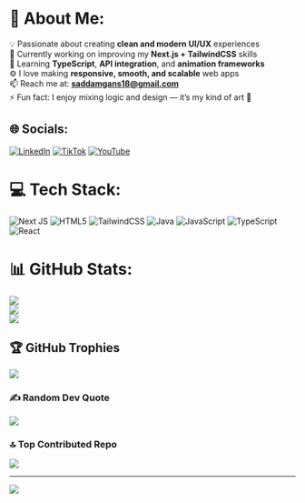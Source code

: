 # 💫 About Me:
💡 Passionate about creating **clean and modern UI/UX** experiences  <br>🔭 Currently working on improving my **Next.js + TailwindCSS** skills  <br>🌱 Learning **TypeScript**, **API integration**, and **animation frameworks**  <br>⚙️ I love making **responsive, smooth, and scalable** web apps  <br>📫 Reach me at: **saddamgans18@gmail.com**  <br>⚡ Fun fact: I enjoy mixing logic and design — it’s my kind of art 🎨 <br>


## 🌐 Socials:
[![LinkedIn](https://img.shields.io/badge/LinkedIn-%230077B5.svg?logo=linkedin&logoColor=white)](https://linkedin.com/in/saddam-rafiansyach) [![TikTok](https://img.shields.io/badge/TikTok-%23000000.svg?logo=TikTok&logoColor=white)](https://tiktok.com/@FunCode) [![YouTube](https://img.shields.io/badge/YouTube-%23FF0000.svg?logo=YouTube&logoColor=white)](https://youtube.com/@CodeSpark) 

# 💻 Tech Stack:
![Next JS](https://img.shields.io/badge/Next-black?style=for-the-badge&logo=next.js&logoColor=white) ![HTML5](https://img.shields.io/badge/html5-%23E34F26.svg?style=for-the-badge&logo=html5&logoColor=white) ![TailwindCSS](https://img.shields.io/badge/tailwindcss-%2338B2AC.svg?style=for-the-badge&logo=tailwind-css&logoColor=white) ![Java](https://img.shields.io/badge/java-%23ED8B00.svg?style=for-the-badge&logo=openjdk&logoColor=white) ![JavaScript](https://img.shields.io/badge/javascript-%23323330.svg?style=for-the-badge&logo=javascript&logoColor=%23F7DF1E) ![TypeScript](https://img.shields.io/badge/typescript-%23007ACC.svg?style=for-the-badge&logo=typescript&logoColor=white) ![React](https://img.shields.io/badge/react-%2320232a.svg?style=for-the-badge&logo=react&logoColor=%2361DAFB)
# 📊 GitHub Stats:
![](https://github-readme-stats.vercel.app/api?username=Kinglytical&theme=dark&hide_border=true&include_all_commits=false&count_private=false)<br/>
![](https://nirzak-streak-stats.vercel.app/?user=Kinglytical&theme=dark&hide_border=true)<br/>
![](https://github-readme-stats.vercel.app/api/top-langs/?username=Kinglytical&theme=dark&hide_border=true&include_all_commits=false&count_private=false&layout=compact)

## 🏆 GitHub Trophies
![](https://github-profile-trophy.vercel.app/?username=Kinglytical&theme=radical&no-frame=false&no-bg=true&margin-w=4)

### ✍️ Random Dev Quote
![](https://quotes-github-readme.vercel.app/api?type=horizontal&theme=radical)

### 🔝 Top Contributed Repo
![](https://github-contributor-stats.vercel.app/api?username=Kinglytical&limit=5&theme=dark&combine_all_yearly_contributions=true)

---
[![](https://visitcount.itsvg.in/api?id=Kinglytical&icon=0&color=0)](https://visitcount.itsvg.in)

<!-- Proudly created with GPRM ( https://gprm.itsvg.in ) -->
